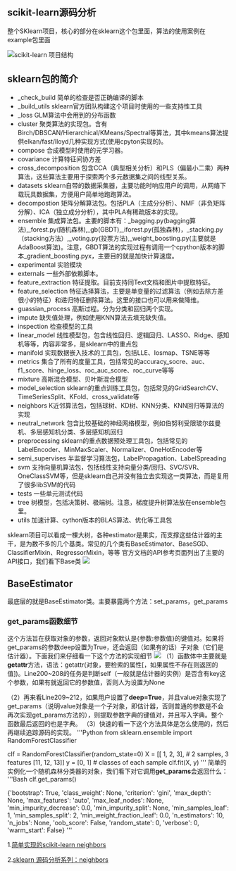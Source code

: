 ## scikit-learn源码分析
整个SKlearn项目，核心的部分在sklearn这个包里面，算法的使用案例在example包里面

![scikit-learn 项目结构](https://img2020.cnblogs.com/blog/1342077/202003/1342077-20200306162555246-556833908.png)


## sklearn包的简介
* _check_build
简单的检查是否正确编译的脚本
* _build_utils
sklearn官方团队构建这个项目时使用的一些支持性工具
* _loss
GLM算法中会用到的分布函数
* cluster
聚类算法的实现包。含有Birch/DBSCAN/Hierarchical/KMeans/Spectral等算法，其中kmeans算法提供elkan/fast/lloyd几种实现方式(使用cpyton实现的)。
* compose
合成模型时使用的元学习器。
* covariance
计算特征间协方差
* cross_decomposition
包含CCA（典型相关分析）和PLS（偏最小二乘）两种算法，这些算法主要用于探索两个多元数据集之间的线型关系。
* datasets
sklearn自带的数据采集器，主要功能时响应用户的调用，从网络下载玩具数据集，方便用户简单地跑跑算法。
* decompostion
矩阵分解算法包。包括PLA（主成分分析）、NMF（非负矩阵分解）、ICA（独立成分分析），其中PLA有稀疏版本的实现。
* ensemble
集成算法包。主要的脚本有：_bagging.py(bagging算法),_forest.py(随机森林),_gb(GBDT),_iforest.py(孤独森林)，_stacking.py（stacking方法）,_voting.py(投票方法),_weight_boosting.py(主要就是AdaBoost算法)。注意，GBDT算法的实现过程有调用一个cpython版本的脚本_gradient_boosting.pyx，主要目的就是加快计算速度。
* experimental
实验模块
* externals
一些外部依赖脚本。
* feature_extraction
特征提取。目前支持同Text文档和图片中提取特征。
* feature_selection
特征选择算法，主要是单变量的过滤算法（例如去除方差很小的特征）和递归特征删除算法。这里的接口也可以用来做降维。
* guassian_process
高斯过程。分为分类和回归两个实现。
* impute
缺失值处理，例如使用KNN算法去填充缺失值。
* inspection
检查模型的工具
* linear_model
线性模型包，包含线性回归、逻辑回归、LASSO、Ridge、感知机等等，内容非常多，是sklearn中的重点包
* manifold
实现数据嵌入技术的工具包，包括LLE、Iosmap、TSNE等等
* metrics
集合了所有的度量工具，包括常见的accuracy_socre、auc、f1_score、hinge_loss、roc_auc_score、roc_curve等等
* mixture
高斯混合模型、贝叶斯混合模型
* model_selection
sklearn的重点训练工具包，包括常见的GridSearchCV、TimeSeriesSplit、KFold、cross_validate等
* neighbors
K近邻算法包，包括球树、KD树、KNN分类、KNN回归等算法的实现
* neutral_network
包含比较基础的神经网络模型，例如伯努利受限玻尔兹曼机、多层感知机分类、多层感知机回归
* preprocessing
sklearn的重点数据预处理工具包，包括常见的LabelEncoder、MinMaxScaler、Normalizer、OneHotEncoder等
* semi_supervises
半监督学习算法包，LabelPropagation、LabelSpreading
* svm
支持向量机算法包，包括线性支持向量分类/回归、SVC/SVR、OneClassSVM等，但是sklearn自己并没有独立去实现这一类算法，而是复用了很多libSVM的代码
* tests
一些单元测试代码
* tree
树模型，包括决策树、极端树。注意，梯度提升树算法放在ensemble包里。
* utils
加速计算、cython版本的BLAS算法、优化等工具包

sklearn项目可以看成一棵大树，各种estimator是果实，而支撑这些估计器的主干，是为数不多的几个基类。常见的几个类有BaseEstimator、BaseSGD、ClassifierMixin、RegressorMixin，等等
官方文档的API参考页面列出了主要的API接口，我们看下Base类
![](https://img2020.cnblogs.com/blog/1342077/202003/1342077-20200320212850771-1859142633.png)
## BaseEstimator
最底层的就是BaseEstimator类。主要暴露两个方法：set_params，get_params

### get_params函数细节
这个方法旨在获取对象的参数，返回对象默认是{参数:参数值}的键值对。如果将get_params的参数deep设置为True，还会返回（如果有的话）子对象（它们是估计器）。下面我们来仔细看一下这个方法的实现细节
![](https://img2020.cnblogs.com/blog/1342077/202003/1342077-20200320165119520-70294856.png)
（1）函数体中主要就是**getattr**方法，语法：getattr(对象，要检索的属性[，如果属性不存在则返回的值])。Line200~208的任务是判断self（一般就是估计器的实例）是否含有key这个参数，如果有就返回它的参数值，否则人为设置为None

（2）再来看Line209~212，如果用户设置了**deep=True**，并且value对象实现了get_params（说明value对象是一个子对象，即估计器，否则普通的参数是不会再次实现get_params方法的），则提取参数字典的键值对，并且写入字典。整个函数最后返回的也是字典。
（3）快速的看一下这个方法具体是怎么使用的，然后再继续追踪源码的实现。
'''Python
from sklearn.ensemble import RandomForestClassifier

clf = RandomForestClassifier(random_state=0)
X = [[ 1,  2,  3],  # 2 samples, 3 features
     [11, 12, 13]]
y = [0, 1]  # classes of each sample
clf.fit(X, y)
'''
简单的实例化一个随机森林分类器的对象，我们看下对它调用**get_params**会返回什么：
'''Bash
clf.get_params()

{'bootstrap': True,
 'class_weight': None,
 'criterion': 'gini',
 'max_depth': None,
 'max_features': 'auto',
 'max_leaf_nodes': None,
 'min_impurity_decrease': 0.0,
 'min_impurity_split': None,
 'min_samples_leaf': 1,
 'min_samples_split': 2,
 'min_weight_fraction_leaf': 0.0,
 'n_estimators': 10,
 'n_jobs': None,
 'oob_score': False,
 'random_state': 0,
 'verbose': 0,
 'warm_start': False}
'''

1.[简单实现的scikit-learn neighbors][2]

2.[sklearn 源码分析系列：neighbors][3]


[2]:https://github.com/demonSong/DML
[3]:https://blog.csdn.net/u014688145/article/details/61916582
